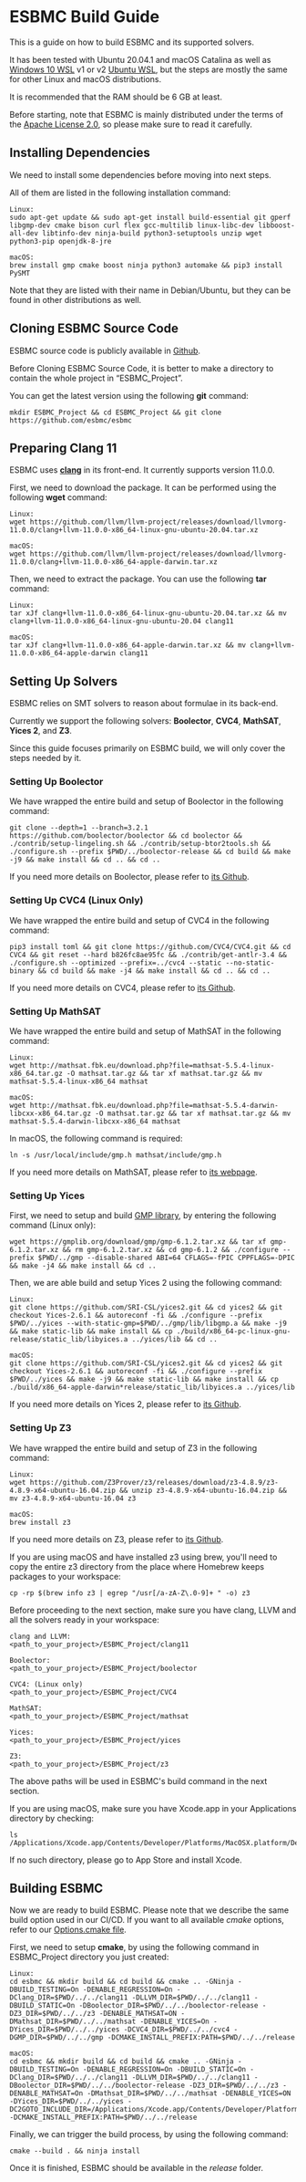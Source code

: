 # ESBMC Build Guide

This is a guide on how to build ESBMC and its supported solvers.

It has been tested with Ubuntu 20.04.1 and macOS Catalina as well as [Windows 10 WSL](https://docs.microsoft.com/en-us/windows/wsl/about) v1 or v2 [Ubuntu WSL](https://ubuntu.com/wsl), but the steps are mostly the same for other Linux and macOS distributions.

It is recommended that the RAM should be 6 GB at least.

Before starting, note that ESBMC is mainly distributed under the terms of the [Apache License 2.0](https://www.apache.org/licenses/LICENSE-2.0), so please make sure to read it carefully.

## Installing Dependencies

We need to install some dependencies before moving into next steps.

All of them are listed in the following installation command:

```
Linux:
sudo apt-get update && sudo apt-get install build-essential git gperf libgmp-dev cmake bison curl flex gcc-multilib linux-libc-dev libboost-all-dev libtinfo-dev ninja-build python3-setuptools unzip wget python3-pip openjdk-8-jre

macOS:
brew install gmp cmake boost ninja python3 automake && pip3 install PySMT
```

Note that they are listed with their name in Debian/Ubuntu, but they can be found in other distributions as well.

## Cloning ESBMC Source Code

ESBMC source code is publicly available in [Github](https://github.com/esbmc/esbmc).

Before Cloning ESBMC Source Code, it is better to make a directory to contain the whole project in “ESBMC_Project”.

You can get the latest version using the following __git__ command:

```
mkdir ESBMC_Project && cd ESBMC_Project && git clone https://github.com/esbmc/esbmc
```

## Preparing Clang 11

ESBMC uses [__clang__](https://clang.llvm.org/) in its front-end. It currently supports version 11.0.0.

First, we need to download the package. It can be performed using the following __wget__ command:

```
Linux:
wget https://github.com/llvm/llvm-project/releases/download/llvmorg-11.0.0/clang+llvm-11.0.0-x86_64-linux-gnu-ubuntu-20.04.tar.xz

macOS:
wget https://github.com/llvm/llvm-project/releases/download/llvmorg-11.0.0/clang+llvm-11.0.0-x86_64-apple-darwin.tar.xz
```

Then, we need to extract the package. You can use the following __tar__ command:

```
Linux:
tar xJf clang+llvm-11.0.0-x86_64-linux-gnu-ubuntu-20.04.tar.xz && mv clang+llvm-11.0.0-x86_64-linux-gnu-ubuntu-20.04 clang11

macOS:
tar xJf clang+llvm-11.0.0-x86_64-apple-darwin.tar.xz && mv clang+llvm-11.0.0-x86_64-apple-darwin clang11
```

## Setting Up Solvers

ESBMC relies on SMT solvers to reason about formulae in its back-end.

Currently we support the following solvers: __Boolector__, __CVC4__, __MathSAT__, __Yices 2__, and __Z3__.

Since this guide focuses primarily on ESBMC build, we will only cover the steps needed by it.

### Setting Up Boolector

We have wrapped the entire build and setup of Boolector in the following command:

```
git clone --depth=1 --branch=3.2.1 https://github.com/boolector/boolector && cd boolector && ./contrib/setup-lingeling.sh && ./contrib/setup-btor2tools.sh && ./configure.sh --prefix $PWD/../boolector-release && cd build && make -j9 && make install && cd .. && cd ..
```

If you need more details on Boolector, please refer to [its Github](https://github.com/Boolector/boolector).

### Setting Up CVC4 (Linux Only)

We have wrapped the entire build and setup of CVC4 in the following command:

```
pip3 install toml && git clone https://github.com/CVC4/CVC4.git && cd CVC4 && git reset --hard b826fc8ae95fc && ./contrib/get-antlr-3.4 && ./configure.sh --optimized --prefix=../cvc4 --static --no-static-binary && cd build && make -j4 && make install && cd .. && cd ..
```

If you need more details on CVC4, please refer to [its Github](https://github.com/CVC4/CVC4).

### Setting Up MathSAT

We have wrapped the entire build and setup of MathSAT in the following command:

```
Linux:
wget http://mathsat.fbk.eu/download.php?file=mathsat-5.5.4-linux-x86_64.tar.gz -O mathsat.tar.gz && tar xf mathsat.tar.gz && mv mathsat-5.5.4-linux-x86_64 mathsat

macOS:
wget http://mathsat.fbk.eu/download.php?file=mathsat-5.5.4-darwin-libcxx-x86_64.tar.gz -O mathsat.tar.gz && tar xf mathsat.tar.gz && mv mathsat-5.5.4-darwin-libcxx-x86_64 mathsat
```

In macOS, the following command is required:

```
ln -s /usr/local/include/gmp.h mathsat/include/gmp.h
```

If you need more details on MathSAT, please refer to [its webpage](https://mathsat.fbk.eu).

### Setting Up Yices

First, we need to setup and build [GMP library](https://gmplib.org), by entering the following command (Linux only):

```
wget https://gmplib.org/download/gmp/gmp-6.1.2.tar.xz && tar xf gmp-6.1.2.tar.xz && rm gmp-6.1.2.tar.xz && cd gmp-6.1.2 && ./configure --prefix $PWD/../gmp --disable-shared ABI=64 CFLAGS=-fPIC CPPFLAGS=-DPIC && make -j4 && make install && cd ..
```

Then, we are able build and setup Yices 2 using the following command:

```
Linux:
git clone https://github.com/SRI-CSL/yices2.git && cd yices2 && git checkout Yices-2.6.1 && autoreconf -fi && ./configure --prefix $PWD/../yices --with-static-gmp=$PWD/../gmp/lib/libgmp.a && make -j9 && make static-lib && make install && cp ./build/x86_64-pc-linux-gnu-release/static_lib/libyices.a ../yices/lib && cd ..

macOS:
git clone https://github.com/SRI-CSL/yices2.git && cd yices2 && git checkout Yices-2.6.1 && autoreconf -fi && ./configure --prefix $PWD/../yices && make -j9 && make static-lib && make install && cp ./build/x86_64-apple-darwin*release/static_lib/libyices.a ../yices/lib
```

If you need more details on Yices 2, please refer to [its Github](https://github.com/SRI-CSL/yices2).

### Setting Up Z3

We have wrapped the entire build and setup of Z3 in the following command:

```
Linux:
wget https://github.com/Z3Prover/z3/releases/download/z3-4.8.9/z3-4.8.9-x64-ubuntu-16.04.zip && unzip z3-4.8.9-x64-ubuntu-16.04.zip && mv z3-4.8.9-x64-ubuntu-16.04 z3

macOS:
brew install z3
```

If you need more details on Z3, please refer to [its Github](https://github.com/Z3Prover/z3).

If you are using macOS and have installed z3 using brew, you'll need to copy the entire z3 directory from the place where Homebrew keeps packages to your workspace:

```
cp -rp $(brew info z3 | egrep "/usr[/a-zA-Z\.0-9]+ " -o) z3
```

Before proceeding to the next section, make sure you have clang, LLVM and all the solvers ready in your workspace:

```
clang and LLVM:
<path_to_your_project>/ESBMC_Project/clang11

Boolector:
<path_to_your_project>/ESBMC_Project/boolector

CVC4: (Linux only)
<path_to_your_project>/ESBMC_Project/CVC4

MathSAT:
<path_to_your_project>/ESBMC_Project/mathsat

Yices:
<path_to_your_project>/ESBMC_Project/yices

Z3:
<path_to_your_project>/ESBMC_Project/z3
```

The above paths will be used in ESBMC's build command in the next section.

If you are using macOS, make sure you have Xcode.app in your Applications directory by checking:

```
ls /Applications/Xcode.app/Contents/Developer/Platforms/MacOSX.platform/Developer/SDKs/MacOSX.sdk/usr/include/
```

If no such directory, please go to App Store and install Xcode.

## Building ESBMC

Now we are ready to build ESBMC. Please note that we describe the same build option used in our CI/CD. If you want to all available _cmake_ options, refer to our [Options.cmake file](https://github.com/esbmc/esbmc/blob/master/scripts/cmake/Options.cmake).

First, we need to setup __cmake__, by using the following command in ESBMC_Project directory you just created:

```
Linux:
cd esbmc && mkdir build && cd build && cmake .. -GNinja -DBUILD_TESTING=On -DENABLE_REGRESSION=On -DClang_DIR=$PWD/../../clang11 -DLLVM_DIR=$PWD/../../clang11 -DBUILD_STATIC=On -DBoolector_DIR=$PWD/../../boolector-release -DZ3_DIR=$PWD/../../z3 -DENABLE_MATHSAT=ON -DMathsat_DIR=$PWD/../../mathsat -DENABLE_YICES=On -DYices_DIR=$PWD/../../yices -DCVC4_DIR=$PWD/../../cvc4 -DGMP_DIR=$PWD/../../gmp -DCMAKE_INSTALL_PREFIX:PATH=$PWD/../../release

macOS:
cd esbmc && mkdir build && cd build && cmake .. -GNinja -DBUILD_TESTING=On -DENABLE_REGRESSION=On -DBUILD_STATIC=On -DClang_DIR=$PWD/../../clang11 -DLLVM_DIR=$PWD/../../clang11 -DBoolector_DIR=$PWD/../../boolector-release -DZ3_DIR=$PWD/../../z3 -DENABLE_MATHSAT=On -DMathsat_DIR=$PWD/../../mathsat -DENABLE_YICES=ON -DYices_DIR=$PWD/../../yices -DC2GOTO_INCLUDE_DIR=/Applications/Xcode.app/Contents/Developer/Platforms/MacOSX.platform/Developer/SDKs/MacOSX.sdk/usr/include/ -DCMAKE_INSTALL_PREFIX:PATH=$PWD/../../release
```

Finally, we can trigger the build process, by using the following command:

```
cmake --build . && ninja install
```

Once it is finished, ESBMC should be available in the _release_ folder.
